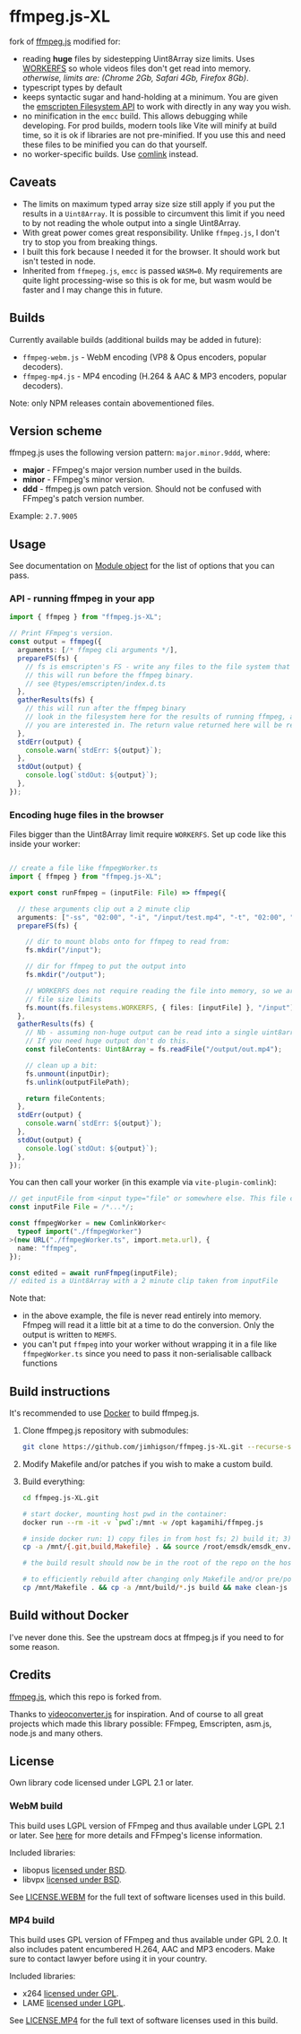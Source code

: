 # ffmpeg.js-XL

fork of [ffmpeg.js](https://github.com/Kagami/ffmpeg.js/) modified for:

* reading **huge** files by sidestepping Uint8Array size limits. Uses [WORKERFS](https://emscripten.org/docs/api_reference/Filesystem-API.html#filesystem-api-workerfs) so whole videos files don't get read into memory. *otherwise, limits are: (Chrome 2Gb, Safari 4Gb, Firefox 8Gb)*.
* typescript types by default
* keeps syntactic sugar and hand-holding at a minimum. You are given the [emscripten Filesystem API](https://emscripten.org/docs/api_reference/Filesystem-API.html) to work with directly in any way you wish.
* no minification in the `emcc` build. This allows debugging while developing. For prod builds, modern tools like Vite will minify at build time, so it is ok if libraries are not pre-minified. If you use this and need these files to be minified you can do that yourself.
* no worker-specific builds. Use [comlink](https://github.com/GoogleChromeLabs/comlink) instead.

## Caveats

* The limits on maximum typed array size size still apply if you put the results in a `Uint8Array`. It is possible to circumvent this limit if you need to by not reading the whole output into a single Uint8Array.
* With great power comes great responsibility. Unlike `ffmpeg.js`, I don't try to stop you from breaking things.
* I built this fork because I needed it for the browser. It should work but isn't tested in node.
* Inherited from `ffmepeg.js`, `emcc` is passed `WASM=0`. My requirements are quite light processing-wise so this is ok for me, but wasm would be faster and I may change this in future.

## Builds

Currently available builds (additional builds may be added in future):
* `ffmpeg-webm.js` - WebM encoding (VP8 & Opus encoders, popular decoders).
* `ffmpeg-mp4.js` - MP4 encoding (H.264 & AAC & MP3 encoders, popular decoders).

Note: only NPM releases contain abovementioned files.

## Version scheme

ffmpeg.js uses the following version pattern: `major.minor.9ddd`, where:
* **major** - FFmpeg's major version number used in the builds.
* **minor** - FFmpeg's minor version.
* **ddd** - ffmpeg.js own patch version. Should not be confused with FFmpeg's patch version number.

Example: `2.7.9005`

## Usage

See documentation on [Module object](https://emscripten.org/docs/api_reference/module.html#affecting-execution) for the list of options that you can pass.

### API - running ffmpeg in your app

```ts
import { ffmpeg } from "ffmpeg.js-XL";

// Print FFmpeg's version.
const output = ffmpeg({
  arguments: [/* ffmpeg cli arguments */],
  prepareFS(fs) {
    // fs is emscripten's FS - write any files to the file system that you want ffmpeg to read
    // this will run before the ffmpeg binary.
    // see @types/emscripten/index.d.ts
  },
  gatherResults(fs) {
    // this will run after the ffmpeg binary
    // look in the filesystem here for the results of running ffmpeg, and return the file
    // you are interested in. The return value returned here will be returned by ffmpeg
  },
  stdErr(output) {
    console.warn(`stdErr: ${output}`);
  },
  stdOut(output) {
    console.log(`stdOut: ${output}`);
  },
});
```

### Encoding huge files in the browser

Files bigger than the Uint8Array limit require `WORKERFS`. Set up code like this inside your worker:

```ts

// create a file like ffmpegWorker.ts
import { ffmpeg } from "ffmpeg.js-XL";

export const runFfmpeg = (inputFile: File) => ffmpeg({

  // these arguments clip out a 2 minute clip
  arguments: ["-ss", "02:00", "-i", "/input/test.mp4", "-t", "02:00", "-c", "copy", "-avoid_negative_ts", "1",  "/output/out.mp4"],
  prepareFS(fs) {

    // dir to mount blobs onto for ffmpeg to read from:
    fs.mkdir("/input");

    // dir for ffmpeg to put the output into
    fs.mkdir("/output");

    // WORKERFS does not require reading the file into memory, so we are not subject to
    // file size limits
    fs.mount(fs.filesystems.WORKERFS, { files: [inputFile] }, "/input");
  },
  gatherResults(fs) {
    // Nb - assuming non-huge output can be read into a single uint8array.
    // If you need huge output don't do this.
    const fileContents: Uint8Array = fs.readFile("/output/out.mp4");

    // clean up a bit:
    fs.unmount(inputDir);
    fs.unlink(outputFilePath);

    return fileContents;
  },
  stdErr(output) {
    console.warn(`stdErr: ${output}`);
  },
  stdOut(output) {
    console.log(`stdOut: ${output}`);
  },
});  
```

You can then call your worker (in this example via `vite-plugin-comlink`):

```ts
// get inputFile from <input type="file" or somewhere else. This file can be any size.
const inputFile File = /*...*/;

const ffmpegWorker = new ComlinkWorker<
  typeof import("./ffmpegWorker")
>(new URL("./ffmpegWorker.ts", import.meta.url), {
  name: "ffmpeg",
});

const edited = await runFfmpeg(inputFile);
// edited is a Uint8Array with a 2 minute clip taken from inputFile
```

Note that:
* in the above example, the file is never read entirely into memory. Ffmpeg will read it a little bit at a time to do the
conversion. Only the output is written to `MEMFS`.
* you can't put `ffmpeg` into your worker without wrapping it in a file like `ffmpegWorker.ts` since you need to pass it non-serialisable callback functions

## Build instructions

It's recommended to use [Docker](https://www.docker.com/) to build ffmpeg.js.

1.  Clone ffmpeg.js repository with submodules:
    ```bash
    git clone https://github.com/jimhigson/ffmpeg.js-XL.git --recurse-submodules
    ```

2.  Modify Makefile and/or patches if you wish to make a custom build.

3.  Build everything:
    ```bash
    cd ffmpeg.js-XL.git

    # start docker, mounting host pwd in the container:
    docker run --rm -it -v `pwd`:/mnt -w /opt kagamihi/ffmpeg.js

    # inside docker run: 1) copy files in from host fs; 2) build it; 3) copy result back to host fs
    cp -a /mnt/{.git,build,Makefile} . && source /root/emsdk/emsdk_env.sh && make && cp ffmpeg*.js /mnt

    # the build result should now be in the root of the repo on the host

    # to efficiently rebuild after changing only Makefile and/or pre/post js:
    cp /mnt/Makefile . && cp -a /mnt/build/*.js build && make clean-js ffmpeg-mp4.js && cp ffmpeg*.js /mnt
    ```

## Build without Docker

I've never done this. See the upstream docs at ffmpeg.js if you need to for some reason.

## Credits

[ffmpeg.js](https://github.com/Kagami/ffmpeg.js/), which this repo is forked from.

Thanks to [videoconverter.js](https://bgrins.github.io/videoconverter.js/) for inspiration. And of course to all great projects which made this library possible: FFmpeg, Emscripten, asm.js, node.js and many others.

## License

Own library code licensed under LGPL 2.1 or later.

### WebM build

This build uses LGPL version of FFmpeg and thus available under LGPL 2.1 or later. See [here](https://www.ffmpeg.org/legal.html) for more details and FFmpeg's license information.

Included libraries:
* libopus [licensed under BSD](https://git.xiph.org/?p=opus.git;a=blob;f=COPYING).
* libvpx [licensed under BSD](https://chromium.googlesource.com/webm/libvpx/+/master/LICENSE).

See [LICENSE.WEBM](https://github.com/Kagami/ffmpeg.js/blob/master/LICENSE.WEBM) for the full text of software licenses used in this build.

### MP4 build

This build uses GPL version of FFmpeg and thus available under GPL 2.0. It also includes patent encumbered H.264, AAC and MP3 encoders. Make sure to contact lawyer before using it in your country.

Included libraries:
* x264 [licensed under GPL](https://git.videolan.org/?p=x264.git;a=blob;f=COPYING).
* LAME [licensed under LGPL](https://github.com/rbrito/lame/blob/origin/COPYING).

See [LICENSE.MP4](https://github.com/Kagami/ffmpeg.js/blob/master/LICENSE.MP4) for the full text of software licenses used in this build.
